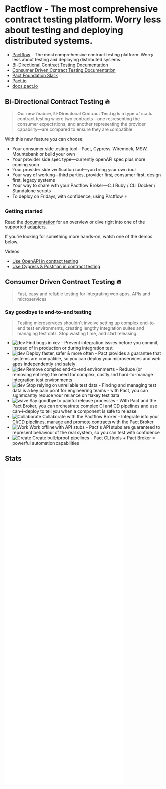 # Pactflow - The most comprehensive contract testing platform. Worry less about testing and deploying distributed systems.

- [Pactflow](https://pactflow.io) - The most comprehensive contract testing platform. Worry less about testing and deploying distributed systems.
- [Bi-Directional Contract Testing Documentation](https://docs.pactflow.io/docs/bi-directional-contract-testing)
- [Consumer Driven Contract Testing Documentation](https://docs.pact.io/g)
- [Pact Foundation Slack](https://slack.pact.io/)
- [Pact.io](https://pact.io/)
- [docs.pact.io](https://docs.pact.io/)

## Bi-Directional Contract Testing 🔥

> Our new feature, Bi-Directional Contract Testing is a type of static contract testing where two contracts—one representing the consumer expectations, and another representing the provider capability—are compared to ensure they are compatible. 

With this new feature you can choose:

- Your consumer side testing tool—Pact, Cypress, Wiremock, MSW, Mountebank or build your own
- Your provider side spec type—currently openAPI spec plus more coming soon 
- Your provider side verification tool—you bring your own tool
- Your way of working—third parties, provider first, consumer first, design first, legacy systems 
- Your way to share with your Pactflow Broker—CLI Ruby / CLI Docker / Standalone scripts
- To deploy on Fridays, with confidence, using Pactflow ⚡️

### Getting started

Read the [documentation](https://docs.pactflow.io/docs/bi-directional-contract-testing) for an overview or dive right into one of the supported [adapters](https://docs.pactflow.io/docs/examples/). 

If you’re looking for something more hands-on, watch one of the demos below.

Videos

- [Use OpenAPI in contract testing](https://www.youtube.com/watch?v=a9K43CHSRM0)
- [Use Cypress & Postman in contract testing](https://www.youtube.com/watch?v=tl1PtesLJVI)

## Consumer Driven Contract Testing 🔥

> Fast, easy and reliable testing for integrating web apps, APIs and microservices

###  Say goodbye to end-to-end testing

> Testing microservices shouldn't involve setting up complex end-to-end test environments, creating lengthy integration suites and managing test data. Stop wasting time, and start releasing.

-  ![dev](https://raw.githubusercontent.com/pact-foundation/pact.io/master/pages/assets/img/icons/theme/devices/laptop-macbook.svg) Find bugs in dev - 
Prevent integration issues before you commit, instead of in production or during integration test
- ![dev](https://raw.githubusercontent.com/pact-foundation/pact.io/master/pages/assets/img/icons/theme/general/thunder-move.svg) Deploy faster, safer & more often - Pact provides a guarantee that systems are compatible, so you can deploy your microservices and web apps independently and safely
- ![dev](https://raw.githubusercontent.com/pact-foundation/pact.io/master/pages/assets/img/icons/theme/devices/server.svg) Remove complex end-to-end environments - Reduce (or removing entirely) the need for complex, costly and hard-to-manage integration test environments
- ![dev](https://raw.githubusercontent.com/pact-foundation/pact.io/master/pages/assets/img/icons/theme/files/deleted-file.svg) Stop relying on unreliable test data - Finding and managing test data is a key pain point for engineering teams - with Pact, you can significantly reduce your reliance on flakey test data
- ![wave](https://raw.githubusercontent.com/pact-foundation/pact.io/master/pages/assets/img/icons/theme/general/smile.svg) Say goodbye to painful release processes - With Pact and the Pact Broker, you can orchestrate complex CI and CD pipelines and use can-i-deploy to tell you when a component is safe to release
- ![Collaborate](https://raw.githubusercontent.com/pact-foundation/pact.io/master/pages/assets/img/icons/theme/communication/group.svg) Collaborate with the Pactflow Broker - Integrate into your CI/CD pipelines, manage and promote contracts with the Pact Broker
- ![Work](https://raw.githubusercontent.com/pact-foundation/pact.io/master/pages/assets/img/icons/theme/devices/router-1.svg) Work offline with API stubs - Pact's API stubs are guaranteed to represent behaviour of the real system, so you can test with confidence
- ![Create](https://raw.githubusercontent.com/pact-foundation/pact.io/master/pages/assets/img/icons/theme/code/option.svg) Create bulletproof pipelines - Pact CLI tools + Pact Broker = powerful automation capabilities

## Stats

![Metrics](./github-metrics.svg)
